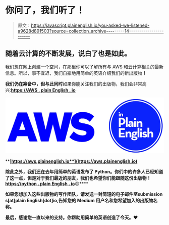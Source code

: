# 你问了，我们听了！

> 原文：<https://javascript.plainenglish.io/you-asked-we-listened-a9628d891503?source=collection_archive---------14----------------------->

## 随着云计算的不断发展，说白了也是如此。

我们想在网上创建一个空间，在那里你可以了解所有与 AWS 和云计算相关的最新信息。所以，事不宜迟，我们自豪地用简单的英语介绍我们的新出版物[](https://aws.plainenglish.io)**！**

**我们仍在筹备中，但与此同时**如果你能关注我们的出版物，我们会非常高兴:**[**https://AWS . plain English . io**](https://aws.plainenglish.io)**

**![](img/4df7c18f2c1ec86f6c062151eee7f1eb.png)**

**[**https://aws.plainenglish.io**](https://aws.plainenglish.io)**

**除此之外，我们还在去年用简单的英语发布了 Python。你们中的许多人已经知道了这一点，但是对于我们最近的朋友，我们也希望你们能跟随这份出版物！[**https://python . plain English . io**](https://python.plainenglish.io)**😊****

****如果您想加入这些出版物的写作团队，请发送一封简短的电子邮件至**submission s[at]plain English[dot]io**,告知您的 Medium 用户名和您希望加入的出版物名称。****

****最后，感谢您一直以来的支持。你帮助用简单的英语创造了今天。❤️****